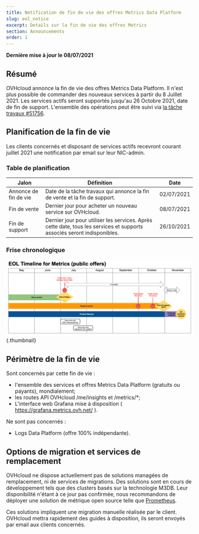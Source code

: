 ```yaml
---
title: Notification de fin de vie des offres Metrics Data Platform
slug: eol_notice
excerpt: Details sur la fin de vie des offres Metrics
section: Announcements
order: 1
---
```


**Dernière mise à jour le 08/07/2021**

## Résumé

OVHcloud annonce la fin de vie des offres Metrics Data Platform.
Il n'est plus possible de commander des nouveaux services à partir du 8 Juillet 2021.
Les services actifs seront supportés jusqu'au 26 Octobre 2021, date de fin de support.
L'ensemble des opérations peut être suivi via [la tâche travaux #51756](http://travaux.ovh.net/?do=details&id=51756).

## Planification de la fin de vie

Les clients concernés et disposant de services actifs recevront courant juillet 2021 une notification par email sur leur NIC-admin.

### Table de planification 

| Jalon                 | Définition                                                                                                          | Date       |
|-----------------------|---------------------------------------------------------------------------------------------------------------------|------------|
| Annonce de fin de vie | Date de la tâche travaux qui annonce la fin de vente et la fin de support.  | 02/07/2021 |
| Fin de vente | Dernier jour pour acheter un nouveau service sur OVHcloud. | 08/07/2021 |
| Fin de support | Dernier jour pour utiliser les services. Après cette date, tous les services et supports associés seront indisponibles. | 26/10/2021 |

### Frise chronologique

![Timeline](images/metrics.eol.timeline.png){.thumbnail}

## Périmètre de la fin de vie

Sont concernés par cette fin de vie :

- l'ensemble des services et offres Metrics Data Platform (gratuits ou payants), mondialement;
- les routes API OVHcloud /me/insights et /metrics/*;
- L'interface web Grafana mise à disposition ( https://grafana.metrics.ovh.net/ ).

Ne sont pas concernés :

- Logs Data Platform (offre 100% indépendante).

## Options de migration et services de remplacement

OVHcloud ne dispose actuellement pas de solutions managées de remplacement, ni de services de migrations.
Des solutions sont en cours de développement tels que des clusters basés sur la technologie M3DB.
Leur disponibilité n'étant à ce jour pas confirmée, nous recommandons de déployer une solution de métrique open source telle que [Prometheus](https://prometheus.io/).

Ces solutions impliquent une migration manuelle réalisée par le client. OVHcloud mettra rapidement des guides à disposition, ils seront envoyés par email aux clients concernés.

